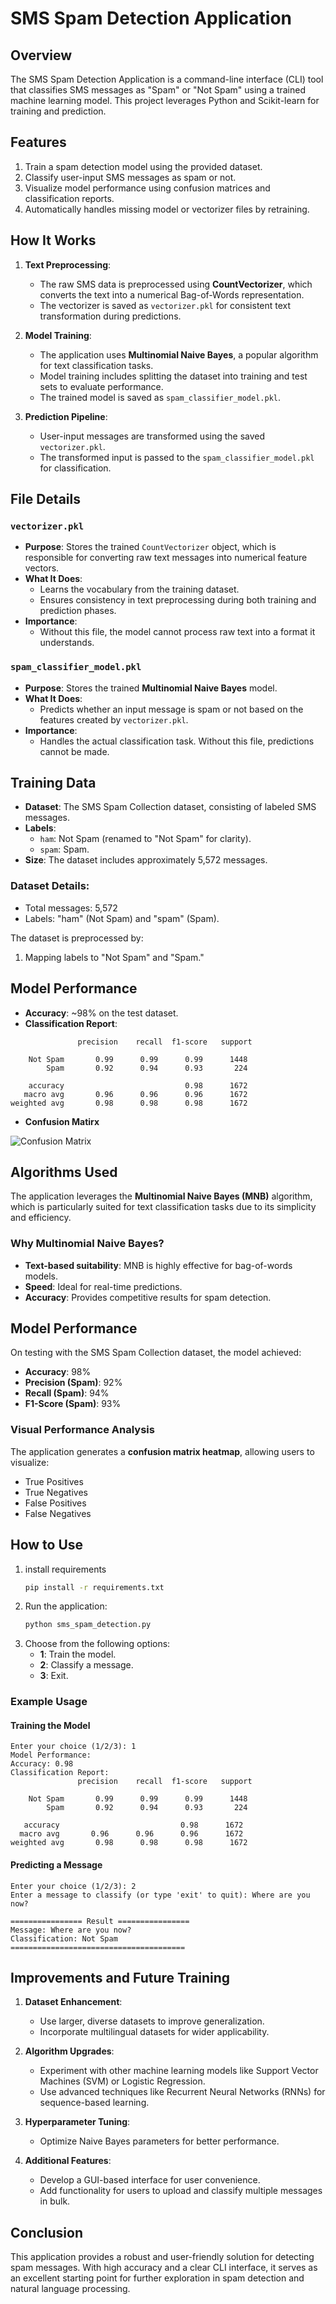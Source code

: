 
# SMS Spam Detection Application

## Overview
The SMS Spam Detection Application is a command-line interface (CLI) tool that classifies SMS messages as "Spam" or "Not Spam" using a trained machine learning model. This project leverages Python and Scikit-learn for training and prediction.

## Features
1. Train a spam detection model using the provided dataset.
2. Classify user-input SMS messages as spam or not.
3. Visualize model performance using confusion matrices and classification reports.
4. Automatically handles missing model or vectorizer files by retraining.

## How It Works
1. **Text Preprocessing**:
   - The raw SMS data is preprocessed using **CountVectorizer**, which converts the text into a numerical Bag-of-Words representation.
   - The vectorizer is saved as `vectorizer.pkl` for consistent text transformation during predictions.

2. **Model Training**:
   - The application uses **Multinomial Naive Bayes**, a popular algorithm for text classification tasks.
   - Model training includes splitting the dataset into training and test sets to evaluate performance.
   - The trained model is saved as `spam_classifier_model.pkl`.

3. **Prediction Pipeline**:
   - User-input messages are transformed using the saved `vectorizer.pkl`.
   - The transformed input is passed to the `spam_classifier_model.pkl` for classification.

## File Details
### `vectorizer.pkl`
- **Purpose**: Stores the trained `CountVectorizer` object, which is responsible for converting raw text messages into numerical feature vectors.
- **What It Does**:
  - Learns the vocabulary from the training dataset.
  - Ensures consistency in text preprocessing during both training and prediction phases.
- **Importance**:
  - Without this file, the model cannot process raw text into a format it understands.

### `spam_classifier_model.pkl`
- **Purpose**: Stores the trained **Multinomial Naive Bayes** model.
- **What It Does**:
  - Predicts whether an input message is spam or not based on the features created by `vectorizer.pkl`.
- **Importance**:
  - Handles the actual classification task. Without this file, predictions cannot be made.

## Training Data
- **Dataset**: The SMS Spam Collection dataset, consisting of labeled SMS messages.
- **Labels**:
  - `ham`: Not Spam (renamed to "Not Spam" for clarity).
  - `spam`: Spam.
- **Size**: The dataset includes approximately 5,572 messages.

### Dataset Details:
- Total messages: 5,572
- Labels: "ham" (Not Spam) and "spam" (Spam).

The dataset is preprocessed by:
1. Mapping labels to "Not Spam" and "Spam."


## Model Performance
- **Accuracy**: ~98% on the test dataset.
- **Classification Report**:
```
               precision    recall  f1-score   support

    Not Spam       0.99      0.99      0.99      1448
        Spam       0.92      0.94      0.93       224

    accuracy                           0.98      1672
   macro avg       0.96      0.96      0.96      1672
weighted avg       0.98      0.98      0.98      1672
```
- **Confusion Matirx**

![Confusion Matrix](image.png)

## Algorithms Used
The application leverages the **Multinomial Naive Bayes (MNB)** algorithm, which is particularly suited for text classification tasks due to its simplicity and efficiency.

### Why Multinomial Naive Bayes?
- **Text-based suitability**: MNB is highly effective for bag-of-words models.
- **Speed**: Ideal for real-time predictions.
- **Accuracy**: Provides competitive results for spam detection.

## Model Performance
On testing with the SMS Spam Collection dataset, the model achieved:
- **Accuracy**: 98%
- **Precision (Spam)**: 92%
- **Recall (Spam)**: 94%
- **F1-Score (Spam)**: 93%

### Visual Performance Analysis
The application generates a **confusion matrix heatmap**, allowing users to visualize:
- True Positives
- True Negatives
- False Positives
- False Negatives

## How to Use
1. install requirements 
   ```bash
   pip install -r requirements.txt
   ```
2. Run the application:
   ```bash
   python sms_spam_detection.py
   ```
5. Choose from the following options:
   - **1**: Train the model.
   - **2**: Classify a message.
   - **3**: Exit.

### Example Usage
#### Training the Model
```plaintext
Enter your choice (1/2/3): 1
Model Performance:
Accuracy: 0.98
Classification Report:
               precision    recall  f1-score   support

    Not Spam       0.99      0.99      0.99      1448
        Spam       0.92      0.94      0.93       224

   accuracy                           0.98      1672
  macro avg       0.96      0.96      0.96      1672
weighted avg       0.98      0.98      0.98      1672
```

#### Predicting a Message
```plaintext
Enter your choice (1/2/3): 2
Enter a message to classify (or type 'exit' to quit): Where are you now?

================ Result ================
Message: Where are you now?
Classification: Not Spam
=======================================
```

## Improvements and Future Training
1. **Dataset Enhancement**:
   - Use larger, diverse datasets to improve generalization.
   - Incorporate multilingual datasets for wider applicability.

2. **Algorithm Upgrades**:
   - Experiment with other machine learning models like Support Vector Machines (SVM) or Logistic Regression.
   - Use advanced techniques like Recurrent Neural Networks (RNNs) for sequence-based learning.

3. **Hyperparameter Tuning**:
   - Optimize Naive Bayes parameters for better performance.

4. **Additional Features**:
   - Develop a GUI-based interface for user convenience.
   - Add functionality for users to upload and classify multiple messages in bulk.

## Conclusion
This application provides a robust and user-friendly solution for detecting spam messages. With high accuracy and a clear CLI interface, it serves as an excellent starting point for further exploration in spam detection and natural language processing.

